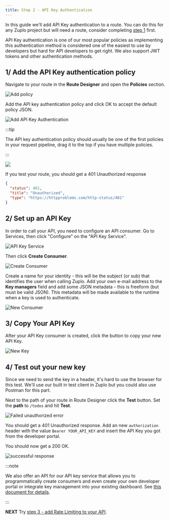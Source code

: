 ```yaml
---
title: Step 2 - API Key Authentication
---
```


In this guide we'll add API Key authentication to a route. You can do this for
any Zuplo project but will need a route, consider completing
[step 1](./step-1-setup-basic-gateway.md) first.

API Key authentication is one of our most popular policies as implementing this
authentication method is considered one of the easiest to use by developers but
hard for API developers to get right. We also support JWT tokens and other
authentication methods.

## 1/ Add the API Key authentication policy

Navigate to your route in the **Route Designer** and open the **Policies**
section.

![Add policy](../../public/media/step-2-add-api-key-auth/image.png)

Add the API key authentication policy and click OK to accept the default policy
JSON.

![Add API Key Authentication](../../public/media/step-2-add-api-key-auth/image-1.png)

:::tip

The API key authentication policy should usually be one of the first policies in
your request pipeline, drag it to the top if you have multiple policies.

:::

![](https://cdn.zuplo.com/assets/8f698429-f265-40d9-99d7-156b28b7ef1b.gif)

If you test your route, you should get a 401 Unauthorized response

```json
{
  "status": 401,
  "title": "Unauthorized",
  "type": "https://httpproblems.com/http-status/401"
}
```

## 2/ Set up an API Key

In order to call your API, you need to configure an API consumer. Go to
Services, then click "Configure" on the "API Key Service".

![API Key Service](../../public/media/step-2-add-api-key-auth/image-7.png)

Then click **Create Consumer**.

![Create Consumer](../../public/media/step-2-add-api-key-auth/image-8.png)

Create a name for your identity - this will be the subject (or sub) that
identifies the user when calling Zuplo. Add your own e-mail address to the **Key
managers** field and add some JSON metadata - this is freeform (but must be
valid JSON). This metadata will be made available to the runtime when a key is
used to authenticate.

![New Consumer](../../public/media/step-2-add-api-key-auth/image-3.png)

## 3/ Copy Your API Key

After your API Key consumer is created, click the button to copy your new API
Key.

![New Key](../../public/media/step-2-add-api-key-auth/image-9.png)

## 4/ Test out your new key

Since we need to send the key in a header, it's hard to use the browser for this
test. We'll use our built in test client in Zuplo but you could also use Postman
for this part.

Next to the path of your route in Route Designer click the **Test** button. Set
the **path** to `/todos` and hit **Test**.

![Failed unauthorized error](../../public/media/step-2-add-api-key-auth/image-5.png)

You should get a 401 Unauthorized response. Add an new `authorization` header
with the value `Bearer YOUR_API_KEY` and insert the API Key you got from the
developer portal.

You should now get a 200 OK.

![successful response](../../public/media/step-2-add-api-key-auth/image-6.png)

:::note

We also offer an API for our API key service that allows you to programmatically
create consumers and even create your own developer portal or integrate key
management into your existing dashboard. See
[this document for details](./api-key-api.md).

:::

**NEXT** Try
[step 3 - add Rate Limiting to your API](./step-3-add-rate-limiting.md).
